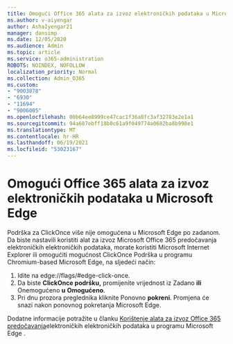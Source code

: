 ```yaml
---
title: Omogući Office 365 alata za izvoz elektroničkih podataka u Microsoft Edge
ms.author: v-aiyengar
author: AshaIyengar21
manager: dansimp
ms.date: 12/05/2020
ms.audience: Admin
ms.topic: article
ms.service: o365-administration
ROBOTS: NOINDEX, NOFOLLOW
localization_priority: Normal
ms.collection: Admin_O365
ms.custom:
- "9003878"
- "6930"
- "11694"
- "9006005"
ms.openlocfilehash: 00b64ee8999ce47cac1f36a8fc3af32783e2e1a1
ms.sourcegitcommit: 94a687ebff18b0c61a9f049774a0682ba8b998e1
ms.translationtype: MT
ms.contentlocale: hr-HR
ms.lasthandoff: 06/19/2021
ms.locfileid: "53023167"
---
```

# <a name="enable-office-365-ediscovery-export-tool-in-microsoft-edge"></a>Omogući Office 365 alata za izvoz elektroničkih podataka u Microsoft Edge

Podrška za ClickOnce više nije omogućena u Microsoft Edge po zadanom. Da biste nastavili koristiti alat za izvoz Microsoft Office 365 predočavanja elektroničkih elektroničkih podataka, morate koristiti Microsoft Internet Explorer ili omogućiti mogućnost ClickOnce Podrška u programu Chromium-based Microsoft Edge, na sljedeći način:

1. Idite na edge://flags/#edge-click-once.
1. Da biste **ClickOnce podršku,** promijenite vrijednost iz Zadano **ili** Onemogućeno **u** **Omogućeno**.
1. Pri dnu prozora preglednika kliknite Ponovno **pokreni**. Promjena će snazi nakon ponovnog pokretanja Microsoft Edge.

Dodatne informacije potražite u članku [Korištenje alata za izvoz Office 365 predočavanja](https://go.microsoft.com/fwlink/?linkid=2111611)elektroničkih elektroničkih podataka u programu Microsoft Edge .
